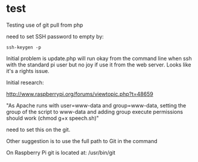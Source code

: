 # test
Testing use of git pull from php

need to set SSH password to empty by:

```
ssh-keygen -p
```
Initial problem is update.php will run okay from the command line when ssh with the standard pi user but no joy if use it from the web server. Looks like it's a rights issue.

Initial research:

http://www.raspberrypi.org/forums/viewtopic.php?t=48659

"As Apache runs with user=www-data and group=www-data, setting the group of the script to www-data and adding group execute permissions should work (chmod g+x speech.sh)"

need to set this on the git.

Other suggestion is to use the full path to Git in the command

On Raspberry Pi git is located at: /usr/bin/git

